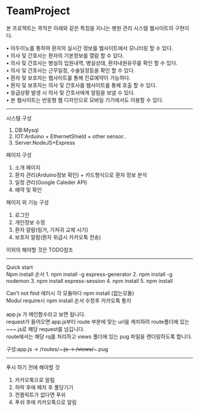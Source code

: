 # TeamProject

본 프로젝트는 목적은 아래와 같은 특징을 지니는 병원 관리 시스템 웹사이트의 구현이다.<br/>

• 아두이노를 통하여 환자의 실시간 정보를 웹사이트에서 모니터링 할 수 있다.<br/>
• 의사 및 간호사는 환자의 기본정보를 열람 할 수 있다.<br/>
• 의사 및 간호사는 병실의 입원내역, 병실상태, 환자내원유무를 확인 할 수 있다.<br/>
• 의사 및 간호사는 근무일정, 수술일정등을 확인 할 수 있다.<br/>
• 환자 및 보호자는 웹사이트를 통해 진료예약이 가능하다.<br/>
• 환자 및 보호자는 의사 및 간호사를 웹사이트를 통해 호출 할 수 있다.<br/>
• 응급상황 발생 시 의사 및 간호사에게 알림을 보낼 수 있다.<br/>
• 본 웹사이트는 반응형 웹 디자인으로 모바일 기기에서도 이용할 수 있다.<br/>

<hr/>

시스템 구성
1. DB:Mysql
2. IOT:Arduino + EthernetShield + other sensor..
3. Server:NodeJS+Express

페이지 구성
1. 소개 페이지
2. 환자 관리(Arduino정보 확인) + 카드형식으로 환자 정보 분석
3. 일정 관리(Google Caleder API)
4. 예약 및 확인

페이지 외 기능 구성
1. 로그인
2. 개인정보 수정
3. 환자 알람(링거, 기저귀 교체 시기)
4. 보호자 알람(환자 위급시 카카오톡 전송)

이외의 해야할 것은 TODO참조

<hr/>
Quick start<br/>
Npm install 순서
1. npm install -g express-generator
2. npm install -g nodemon
3. npm install express-session
4. npm install 
5. npm install 

Can't not find 에러시 각 모듈마다 npm install (없는모듈)<br/>
Modul require시 npm install 순서 수정후 카카오톡 통지<br/>
<br/>
app.js 가 메인함수라고 보면 됩니다.<br/>
request가 들어오면 app.js부터  route 부분에 맞는 url을 캐치하려 
route폴더에 있는 ~~~.js로 해당 request를 넘깁니다.<br/> 
route에서는 해당 rq를 처리하고 views 폴더에 있는 pug 파일을 랜더링하도록 합니다.<br/>

구성:app.js -> /routes/~~~.js -> /views/~~~.pug
<hr/>

푸시 하기 전에 해야할 것
1. 카카오톡으로 알림
2. 허락 후에 페치 후 풀당기기
3. 컨플릭트가 없다면 푸쉬
4. 푸쉬 후에 카카오톡으로 알림
